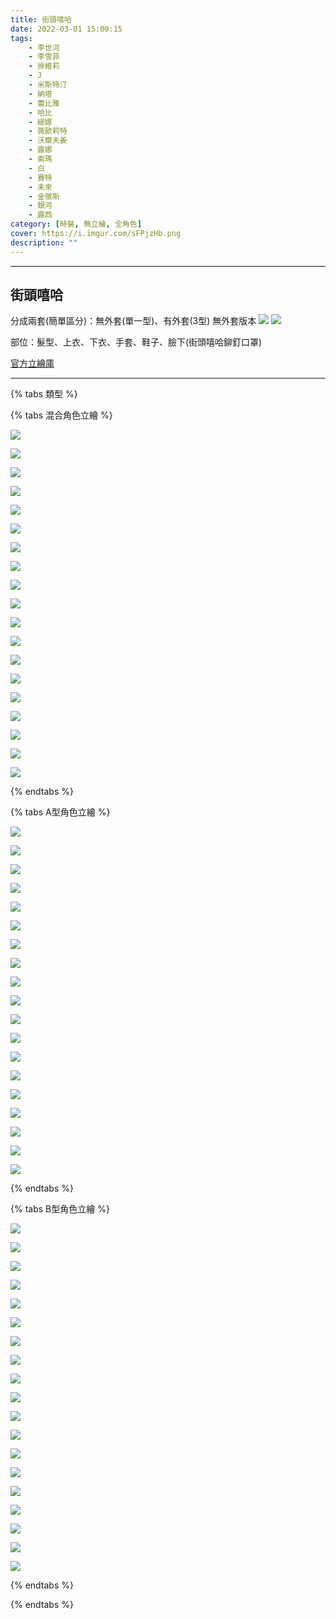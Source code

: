 ```yaml
---
title: 街頭嘻哈
date: 2022-03-01 15:00:15
tags:
    - 李世河
    - 李雪菲
    - 徐維莉
    - J
    - 米斯特汀
    - 納塔
    - 蕾比雅
    - 哈比
    - 緹娜
    - 薇歐莉特
    - 沃爾夫姜
    - 露娜
    - 索瑪
    - 白
    - 賽特
    - 未來
    - 金徹斯
    - 銀河
    - 露西
category: [時裝, 無立繪, 全角色]
cover: https://i.imgur.com/sFPjzHb.png
description: ""
---
```




---
## 街頭嘻哈

分成兩套(簡單區分)：無外套(單一型)、有外套(3型)
無外套版本
[![](https://i.imgur.com/eO7FGoNh.png)](https://i.imgur.com/eO7FGoN.png)
[![](https://i.imgur.com/UZei2PPh.png)](https://i.imgur.com/UZei2PP.png)

部位：髮型、上衣、下衣、手套、鞋子、臉下(街頭嘻哈鉚釘口罩)

[官方立繪庫](https://closers.nexon.com/Pds/FanSiteKit)

---

{% tabs 類型 %}
<!-- tab A型-->
{% tabs 混合角色立繪 %}
<!-- tab 李世河(Seha)-->
[![](https://i.imgur.com/xZF4zTCh.png)](https://i.imgur.com/xZF4zTC.png)
<!-- endtab -->
<!-- tab 李雪菲(Seulbi)-->
[![](https://i.imgur.com/2BBOUdWh.png)](https://i.imgur.com/2BBOUdW.png)
<!-- endtab -->
<!-- tab 徐維莉(Yuri)-->
[![](https://i.imgur.com/6K5bwm6h.png)](https://i.imgur.com/6K5bwm6.png)
<!-- endtab -->
<!-- tab J-->
[![](https://i.imgur.com/W9gpIsKh.png)](https://i.imgur.com/W9gpIsK.png)
<!-- endtab -->
<!-- tab 米斯特汀(Tein)-->
[![](https://i.imgur.com/qaZJLbRh.png)](https://i.imgur.com/qaZJLbR.png)
<!-- endtab -->
<!-- tab 納塔(Nata)-->
[![](https://i.imgur.com/bDAZXzLh.png)](https://i.imgur.com/bDAZXzL.png)
<!-- endtab -->
<!-- tab 蕾比雅(Levia)-->
[![](https://i.imgur.com/VAUDKZhh.png)](https://i.imgur.com/VAUDKZh.png)
<!-- endtab -->
<!-- tab 哈比(Harpy)-->
[![](https://i.imgur.com/O772Vsvh.png)](https://i.imgur.com/O772Vsv.png)
<!-- endtab -->
<!-- tab 緹娜(Tina)-->
[![](https://i.imgur.com/urwSmiNh.png)](https://i.imgur.com/urwSmiN.png)
<!-- endtab -->
<!-- tab 薇歐莉特(Violet)-->
[![](https://i.imgur.com/sFPjzHbh.png)](https://i.imgur.com/sFPjzHb.png)
<!-- endtab -->
<!-- tab 沃爾夫姜(Wolfgang)-->
[![](https://i.imgur.com/s6ji5n6h.png)](https://i.imgur.com/s6ji5n6.png)
<!-- endtab -->
<!-- tab 露娜(Luna)-->
[![](https://i.imgur.com/OfXCvykh.png)](https://i.imgur.com/OfXCvyk.png)
<!-- endtab -->
<!-- tab 索瑪(Soma)-->
[![](https://i.imgur.com/zeAlssLh.png)](https://i.imgur.com/zeAlssL.png)
<!-- endtab -->
<!-- tab 白(Bai)-->
[![](https://i.imgur.com/0sgZYQ4h.png)](https://i.imgur.com/0sgZYQ4.png)
<!-- endtab -->
<!-- tab 賽特(Seth)-->
[![](https://i.imgur.com/LKtsnhAh.png)](https://i.imgur.com/LKtsnhA.png)
<!-- endtab -->
<!-- tab 未來(Mirae)-->
[![](https://i.imgur.com/4khwPu0h.png)](https://i.imgur.com/4khwPu0.png)
<!-- endtab -->
<!-- tab 徹斯(Chulsoo)-->
[![](https://i.imgur.com/sqgMNrQh.png)](https://i.imgur.com/sqgMNrQ.png)
<!-- endtab -->
<!-- tab 銀河(Eunha)-->
[![](https://i.imgur.com/nFRrNqmh.png)](https://i.imgur.com/nFRrNqm.png)
<!-- endtab -->
<!-- tab 露西(Lucy)-->
[![](https://i.imgur.com/WHCleGUh.png)](https://i.imgur.com/WHCleGU.png)
<!-- endtab -->
{% endtabs %}
<!-- endtab -->

<!-- tab B型-->
{% tabs A型角色立繪 %}
<!-- tab 李世河(Seha)-->
[![](https://i.imgur.com/ysRMywqh.png)](https://i.imgur.com/ysRMywq.png)
<!-- endtab -->
<!-- tab 李雪菲(Seulbi)-->
[![](https://i.imgur.com/rvMT3tih.png)](https://i.imgur.com/rvMT3ti.png)
<!-- endtab -->
<!-- tab 徐維莉(Yuri)-->
[![](https://i.imgur.com/IzlO3Wch.png)](https://i.imgur.com/IzlO3Wc.png)
<!-- endtab -->
<!-- tab J-->
[![](https://i.imgur.com/PHL6R7rh.png)](https://i.imgur.com/PHL6R7r.png)
<!-- endtab -->
<!-- tab 米斯特汀(Tein)-->
[![](https://i.imgur.com/vLK3yfzh.png)](https://i.imgur.com/vLK3yfz.png)
<!-- endtab -->
<!-- tab 納塔(Nata)-->
[![](https://i.imgur.com/Kczkd6Lh.png)](https://i.imgur.com/Kczkd6L.png)
<!-- endtab -->
<!-- tab 蕾比雅(Levia)-->
[![](https://i.imgur.com/EF0y4i4h.png)](https://i.imgur.com/EF0y4i4.png)
<!-- endtab -->
<!-- tab 哈比(Harpy)-->
[![](https://i.imgur.com/iTaHWroh.png)](https://i.imgur.com/iTaHWro.png)
<!-- endtab -->
<!-- tab 緹娜(Tina)-->
[![](https://i.imgur.com/XghHitnh.png)](https://i.imgur.com/XghHitn.png)
<!-- endtab -->
<!-- tab 薇歐莉特(Violet)-->
[![](https://i.imgur.com/Sv9kal9h.png)](https://i.imgur.com/Sv9kal9.png)
<!-- endtab -->
<!-- tab 沃爾夫姜(Wolfgang)-->
[![](https://i.imgur.com/3o57YOPh.png)](https://i.imgur.com/3o57YOP.png)
<!-- endtab -->
<!-- tab 露娜(Luna)-->
[![](https://i.imgur.com/gDZQxpeh.png)](https://i.imgur.com/gDZQxpe.png)
<!-- endtab -->
<!-- tab 索瑪(Soma)-->
[![](https://i.imgur.com/gcj9QK0h.png)](https://i.imgur.com/gcj9QK0.png)
<!-- endtab -->
<!-- tab 白(Bai)-->
[![](https://i.imgur.com/oc3KD7th.png)](https://i.imgur.com/oc3KD7t.png)
<!-- endtab -->
<!-- tab 賽特(Seth)-->
[![](https://i.imgur.com/wloNlGNh.png)](https://i.imgur.com/wloNlGN.png)
<!-- endtab -->
<!-- tab 未來(Mirae)-->
[![](https://i.imgur.com/voOij9Ph.png)](https://i.imgur.com/voOij9P.png)
<!-- endtab -->
<!-- tab 徹斯(Chulsoo)-->
[![](https://i.imgur.com/xpzY5mah.png)](https://i.imgur.com/xpzY5ma.png)
<!-- endtab -->
<!-- tab 銀河(Eunha)-->
[![](https://i.imgur.com/TQPM04Qh.png)](https://i.imgur.com/TQPM04Q.png)
<!-- endtab -->
<!-- tab 露西(Lucy)-->
[![](https://i.imgur.com/XzY5tyDh.png)](https://i.imgur.com/XzY5tyD.png)
<!-- endtab -->
{% endtabs %}
<!-- endtab -->

<!-- tab C型-->
{% tabs B型角色立繪 %}
<!-- tab 李世河(Seha)-->
[![](https://i.imgur.com/VaUuQ0mh.png)](https://i.imgur.com/VaUuQ0m.png)
<!-- endtab -->
<!-- tab 李雪菲(Seulbi)-->
[![](https://i.imgur.com/IXgwvBPh.png)](https://i.imgur.com/IXgwvBP.png)
<!-- endtab -->
<!-- tab 徐維莉(Yuri)-->
[![](https://i.imgur.com/hT4YWcxh.png)](https://i.imgur.com/hT4YWcx.png)
<!-- endtab -->
<!-- tab J-->
[![](https://i.imgur.com/x57oeYKh.png)](https://i.imgur.com/x57oeYK.png)
<!-- endtab -->
<!-- tab 米斯特汀(Tein)-->
[![](https://i.imgur.com/lRoX2dWh.png)](https://i.imgur.com/lRoX2dW.png)
<!-- endtab -->
<!-- tab 納塔(Nata)-->
[![](https://i.imgur.com/7sYkzIPh.png)](https://i.imgur.com/7sYkzIP.png)
<!-- endtab -->
<!-- tab 蕾比雅(Levia)-->
[![](https://i.imgur.com/nohk1Sah.png)](https://i.imgur.com/nohk1Sa.png)
<!-- endtab -->
<!-- tab 哈比(Harpy)-->
[![](https://i.imgur.com/gJCgyqqh.png)](https://i.imgur.com/gJCgyqq.png)
<!-- endtab -->
<!-- tab 緹娜(Tina)-->
[![](https://i.imgur.com/AZbhir8h.png)](https://i.imgur.com/AZbhir8.png)
<!-- endtab -->
<!-- tab 薇歐莉特(Violet)-->
[![](https://i.imgur.com/UDmxJjJh.png)](https://i.imgur.com/UDmxJjJ.png)
<!-- endtab -->
<!-- tab 沃爾夫姜(Wolfgang)-->
[![](https://i.imgur.com/q4f2TaLh.png)](https://i.imgur.com/q4f2TaL.png)
<!-- endtab -->
<!-- tab 露娜(Luna)-->
[![](https://i.imgur.com/gHinH3vh.png)](https://i.imgur.com/gHinH3v.png)
<!-- endtab -->
<!-- tab 索瑪(Soma)-->
[![](https://i.imgur.com/aLEgA4oh.png)](https://i.imgur.com/aLEgA4o.png)
<!-- endtab -->
<!-- tab 白(Bai)-->
[![](https://i.imgur.com/cGP0YUjh.png)](https://i.imgur.com/cGP0YUj.png)
<!-- endtab -->
<!-- tab 賽特(Seth)-->
[![](https://i.imgur.com/N0htIa9h.png)](https://i.imgur.com/N0htIa9.png)
<!-- endtab -->
<!-- tab 未來(Mirae)-->
[![](https://i.imgur.com/I52gnWLh.png)](https://i.imgur.com/I52gnWL.png)
<!-- endtab -->
<!-- tab 徹斯(Chulsoo)-->
[![](https://i.imgur.com/Rkmdsmmh.png)](https://i.imgur.com/Rkmdsmm.png)
<!-- endtab -->
<!-- tab 銀河(Eunha)-->
[![](https://i.imgur.com/jGVNQ3xh.png)](https://i.imgur.com/jGVNQ3x.png)
<!-- endtab -->
<!-- tab 露西(Lucy)-->
[![](https://i.imgur.com/NuLk8p5h.png)](https://i.imgur.com/NuLk8p5.png)
<!-- endtab -->
{% endtabs %}
<!-- endtab -->

{% endtabs %}
